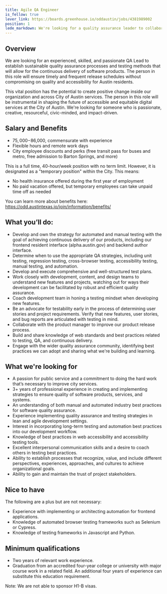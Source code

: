 ```yaml
---
title: Agile QA Engineer
is_fellow: true
lever_link: https://boards.greenhouse.io/oddaustin/jobs/4381989002
position: 1
lede_markdown: We're looking for a quality assurance leader to collaborate with the City of Austin’s Office of Design and Delivery on incorporating effective testing practices into every software development cycle.
---
```


## Overview

We are looking for an experienced, skilled, and passionate QA Lead to establish sustainable quality assurance processes and testing methods that will allow for the continuous delivery of software products. The person in this role will ensure timely and frequent release schedules without compromising on quality and accessibility for Austin residents.

This vital position has the potential to create positive change inside our organization and across City of Austin services. The person in this role will be instrumental in shaping the future of accessible and equitable digital services at the City of Austin. We're looking for someone who is passionate, creative, resourceful, civic-minded, and impact-driven. 

## Salary and Benefits

- $75,000-$86,000, commensurate with experience
- Flexible hours and remote work days
- City employee discounts and perks (free transit pass for buses and metro, free admission to Barton Springs, and more)

This is a full time, 40-hour/week position with no term limit. However, it is designated as a "temporary position" within the City. This means:

- No health insurance offered during the first year of employment
- No paid vacation offered, but temporary employees can take unpaid time off as needed

You can learn more about benefits here:
https://odd.austintexas.io/join/information/benefits/

## What you’ll do:
- Develop and own the strategy for automated and manual testing with the goal of achieving continuous delivery of our products, including our frontend resident interface (alpha.austin.gov) and backend author interface.
- Determine when to use the appropriate QA strategies, including unit testing, regression testing, cross-browser testing, accessibility testing, manual testing, and automation.
- Develop and execute comprehensive and well-structured test plans.
- Work closely with development, content, and design teams to understand new features and projects, watching out for ways their development can be facilitated by robust and efficient quality assurance.
- Coach development team in honing a testing mindset when developing new features.
- Be an advocate for testability early in the process of determining user stories and project requirements. Verify that new features, user stories, and bug reports are articulated with testing in mind.
- Collaborate with the product manager to improve our product release process.
- Build and share knowledge of web standards and best practices related to testing, QA, and continuous delivery.
- Engage with the wider quality assurance community, identifying best practices we can adopt and sharing what we're building and learning.

## What we're looking for
- A passion for public service and a commitment to doing the hard work that’s necessary to improve city services.
- 3+ years of professional experience in creating and implementing strategies to ensure quality of software products, services, and systems.
- An understanding of both manual and automated industry best practices for software quality assurance.
- Experience implementing quality assurance and testing strategies in lean and agile development settings.
- Interest in incorporating long-term testing and automation best practices into our development workflow.
- Knowledge of best practices in web accessibility and accessibility testing tools.
- Excellent interpersonal communication skills and a desire to coach others in testing best practices.
- Ability to establish processes that recognize, value, and include different perspectives, experiences, approaches, and cultures to achieve organizational goals.
- Ability to gain and maintain the trust of project stakeholders.

## Nice to have
The following are a plus but are not necessary:
- Experience with implementing or architecting automation for frontend applications.
- Knowledge of automated browser testing frameworks such as Selenium or Cypress.
- Knowledge of testing frameworks in Javascript and Python.

## Minimum qualifications

- Two years of relevant work experience.
- Graduation from an accredited four-year college or university with major course work in a related field. An additional four years of experience can substitute this education requirement.

Note: We are not able to sponsor H1-B visas.


